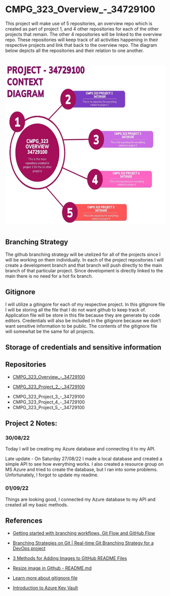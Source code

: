 # CMPG_323_Overview_-_34729100

This project will make use of 5 repositories, an overview repo which is created as part of project 1, and 4 other repositories for each of the other projects that remain. The other 4 repositories will be linked to the overview repo. These repositories will keep track of all activities happening in their respective projects and link that back to the overview repo. The diagram below depicts all the repositories and their relation to one another.
#
[comment]: <![Context_Diagram](/Pic/Context_Diagram.jpg)>

<img src="https://github.com/Simangaliso-Njabulo/CMPG_323_Overview_-_34729100/blob/main/Pic/Context_Diagram.jpg" width="600" height="500" alt="Flowers in Chania">

#

## Branching Strategy
The github branching strategy will be utelized for all of the projects since I will be working on them individually. In each of the project repositories I will create a development branch and that branch will push directly to the main branch of that particular project. Since development is directly linked to the main there is no need for a hot fix branch.  

## Gitignore
I will utilize a gitingore for each of my respective project. In this gitignore file I will be storing all the file that I do not want github to keep track of. Application file will be store in this file because they are generate by code editors. Credentials will also be included in the gitignore because we don’t want sensitive information to be public. The contents of the gitignore file will somewhat be the same for all projects.

## Storage of credentials and sensitive information

## Repositories
<ul>
  <li><p><a href="https://github.com/Simangaliso-Njabulo/CMPG_323_Overview_-_34729100">CMPG_323_Overview_-_34729100</a></p></li> 
  <li><p><a href="https://github.com/Simangaliso-Njabulo/CMPG_323_Project_2_-_34729100">CMPG_323_Project_2_-_34729100</a></p></li> 
  <li>CMPG_323_Project_3_-_34729100</li>
  <li>CMPG_323_Project_4_-_34729100</li>
  <li>CMPG_323_Project_5_-_34729100</li>
</ul>

## Project 2 Notes: 
### 30/08/22
Today I will be creating my Azure database and connecting it to my API.

Late update - On Saturday 27/08/22 I made a local database and created a simple API to see how everything works. I also created a resource group on MS Azure and tried to create the database, but I ran into some problems. Unfortunately, I forgot to update my readme.

### 01/09/22
Things are looking good, I connected my Azure database to my API and created all my basic methods. 

## References
<ul>
  <li><p><a href="https://youtu.be/gW6dFpTMk8s">Getting started with branching workflows, Git Flow and GitHub Flow</a></p></li> 
  <li><p><a href="https://youtu.be/Bg8tiOLZw4A">Branching Strategies on Git | Real-time Git Branching Strategy for a DevOps project</a></p></li> 
  <li><p><a href="https://youtu.be/Ljj1wGFJqPY">3 Methods for Adding Images to GItHub README Files</a></p></li> 
  <li><p><a href="https://youtu.be/f4ifdKCH7VI">Resize image in Github - README.md</a></p></li> 
  <li><p><a href="https://zellwk.com/blog/gitignore/">Learn more about gitignore file</a></p></li> 
  <li><p><a href="https://youtu.be/JDRixckApxM">Introduction to Azure Key Vault</a></p></li> 
</ul>
